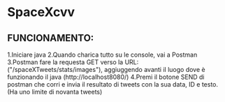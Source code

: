 # SpaceXcvv

## FUNCIONAMENTO:
1.Iniciare java 
2.Quando charica tutto su le console, vai a Postman
3.Postman fare la requesta GET verso la URL: ("/spaceXTweets/stats/images"), aggiuggendo avanti il luogo dove è funzionando il java (http://localhost8080/)
4.Premi il botone SEND di postman che corri e invia il resultato di tweets con la sua data, ID e testo.
(Ha uno limite di novanta tweets)

